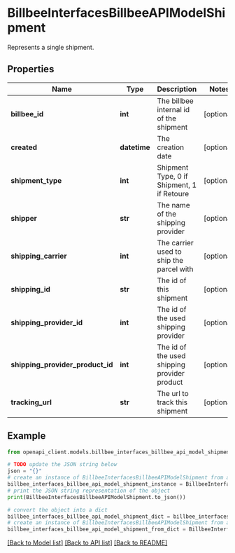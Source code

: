 # BillbeeInterfacesBillbeeAPIModelShipment

Represents a single shipment.

## Properties

Name | Type | Description | Notes
------------ | ------------- | ------------- | -------------
**billbee_id** | **int** | The billbee internal id of the shipment | [optional] 
**created** | **datetime** | The creation date | [optional] 
**shipment_type** | **int** | Shipment Type, 0 if Shipment, 1 if Retoure | [optional] 
**shipper** | **str** | The name of the shipping provider | [optional] 
**shipping_carrier** | **int** | The carrier used to ship the parcel with | [optional] 
**shipping_id** | **str** | The id of this shipment | [optional] 
**shipping_provider_id** | **int** | The id of the used shipping provider | [optional] 
**shipping_provider_product_id** | **int** | The id of the used shipping provider product | [optional] 
**tracking_url** | **str** | The url to track this shipment | [optional] 

## Example

```python
from openapi_client.models.billbee_interfaces_billbee_api_model_shipment import BillbeeInterfacesBillbeeAPIModelShipment

# TODO update the JSON string below
json = "{}"
# create an instance of BillbeeInterfacesBillbeeAPIModelShipment from a JSON string
billbee_interfaces_billbee_api_model_shipment_instance = BillbeeInterfacesBillbeeAPIModelShipment.from_json(json)
# print the JSON string representation of the object
print(BillbeeInterfacesBillbeeAPIModelShipment.to_json())

# convert the object into a dict
billbee_interfaces_billbee_api_model_shipment_dict = billbee_interfaces_billbee_api_model_shipment_instance.to_dict()
# create an instance of BillbeeInterfacesBillbeeAPIModelShipment from a dict
billbee_interfaces_billbee_api_model_shipment_from_dict = BillbeeInterfacesBillbeeAPIModelShipment.from_dict(billbee_interfaces_billbee_api_model_shipment_dict)
```
[[Back to Model list]](../README.md#documentation-for-models) [[Back to API list]](../README.md#documentation-for-api-endpoints) [[Back to README]](../README.md)


